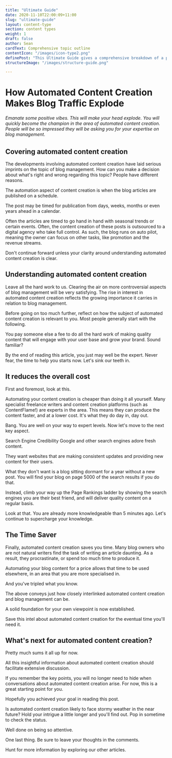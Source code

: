 ```yaml
---
title: "Ultimate Guide"
date: 2020-11-10T22:00:09+11:00
slug: "ultimate-guide"
layout: content-type
section: content types
weight: 1
draft: false
author: Sean
cardText: Comprehensive topic outline
contentIcon: "/images/icon-type2.png"
definePost: "This Ultimate Guide gives a comprehensive breakdown of a particular topic. It covers all aspects of the topic and often will provide links off to other posts that give more specific details on a point."
structureImage: "/images/structure-guide.png"

---
```


# How Automated Content Creation Makes Blog Traffic Explode

###### Emanate some positive vibes. This will make your head explode. You will quickly become the champion in the area of automated content creation. People will be so impressed they will be asking you for your expertise on blog management.

## Covering automated content creation

The developments involving automated content creation have laid serious imprints on the topic of blog management. How can you make a decision about what's right and wrong regarding this topic? People have different reasons.

The automation aspect of content creation is when the blog articles are published on a schedule.

The post may be timed for publication from days, weeks, months or even years ahead in a calendar.

Often the articles are timed to go hand in hand with seasonal trends or certain events. Often, the content creation of these posts is outsourced to a digital agency who take full control. As such, the blog runs on auto pilot, meaning the owner can focus on other tasks, like promotion and the revenue streams.

Don't continue forward unless your clarity around understanding automated content creation is clear.

## Understanding automated content creation

Leave all the hard work to us. Clearing the air on more controversial aspects of blog management will be very satisfying. The rise in interest in automated content creation reflects the growing importance it carries in relation to blog management.

Before going on too much further, reflect on how the subject of automated content creation is relevant to you. Most people generally start with the following.

You pay someone else a fee to do all the hard work of making quality content that will engage with your user base and grow your brand. Sound familiar?

By the end of reading this article, you just may well be the expert. Never fear, the time to help you starts now. Let's sink our teeth in.

## It reduces the overall cost

First and foremost, look at this.

Automating your content creation is cheaper than doing it all yourself. Many specialist freelance writers and content creation platforms (such as ContentFlame!) are experts in the area. This means they can produce the content faster, and at a lower cost. It's what they do day in, day out.

Bang. You are well on your way to expert levels. Now let's move to the next key aspect.

Search Engine Credibility
Google and other search engines adore fresh content. 

They want websites that are making consistent updates and providing new content for their users. 

What they don't want is a blog sitting dormant for a year without a new post. You will find your blog on page 5000 of the search results if you do that.

Instead, climb your way up the Page Rankings ladder by showing the search engines you are their best friend, and will deliver quality content on a regular basis.

Look at that. You are already more knowledgeable than 5 minutes ago. Let's continue to supercharge your knowledge.

## The Time Saver

Finally, automated content creation saves you time. Many blog owners who are not natural writers find the task of writing an article daunting. As a result, they procrastinate, or spend too much time to produce it. 

Automating your blog content for a price allows that time to be used elsewhere, in an area that you are more specialised in.

And you've tripled what you know.

The above conveys just how closely interlinked automated content creation and blog management can be.

A solid foundation for your own viewpoint is now established.

Save this intel about automated content creation for the eventual time you'll need it.

## What's next for automated content creation?

Pretty much sums it all up for now.

All this insightful information about automated content creation should facilitate extensive discussion.

If you remember the key points, you will no longer need to hide when conversations about automated content creation arise. For now, this is a great starting point for you. 

Hopefully you achieved your goal in reading this post.

Is automated content creation likely to face stormy weather in the near future? Hold your intrigue a little longer and you'll find out. Pop in sometime to check the status.

Well done on being so attentive.

One last thing. Be sure to leave your thoughts in the comments.

Hunt for more information by exploring our other articles.